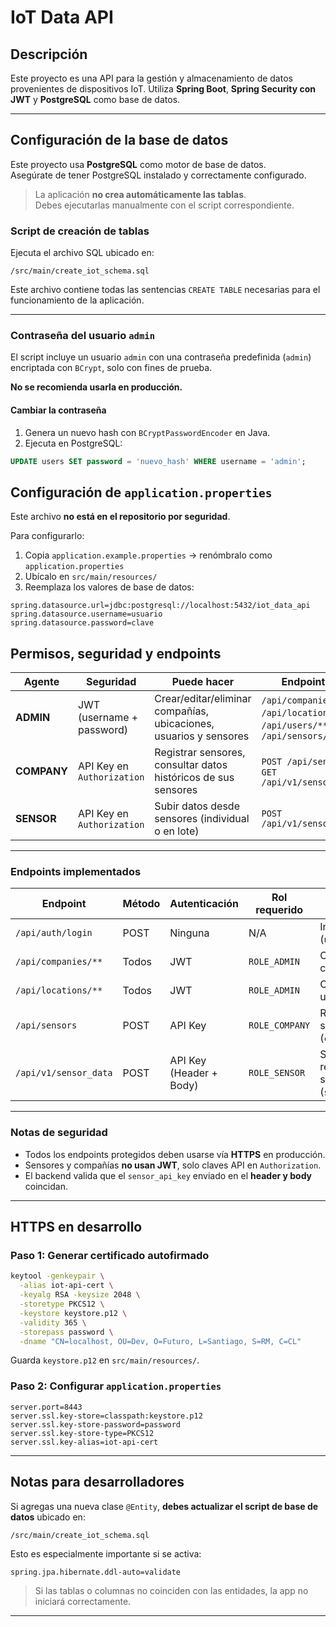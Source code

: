 # IoT Data API

## Descripción

Este proyecto es una API para la gestión y almacenamiento de datos provenientes 
de dispositivos IoT. Utiliza **Spring Boot**, **Spring Security con JWT** y 
**PostgreSQL** como base de datos.

---

## Configuración de la base de datos

Este proyecto usa **PostgreSQL** como motor de base de datos.  
Asegúrate de tener PostgreSQL instalado y correctamente configurado.

> La aplicación **no crea automáticamente las tablas**.  
> Debes ejecutarlas manualmente con el script correspondiente.

### Script de creación de tablas
Ejecuta el archivo SQL ubicado en:
```bash:
/src/main/create_iot_schema.sql
```
Este archivo contiene todas las sentencias `CREATE TABLE` necesarias para 
el funcionamiento de la aplicación.

---

### Contraseña del usuario `admin`

El script incluye un usuario `admin` con una contraseña predefinida (`admin`) 
encriptada con `BCrypt`, solo con fines de prueba.

**No se recomienda usarla en producción.**

#### Cambiar la contraseña

1. Genera un nuevo hash con `BCryptPasswordEncoder` en Java.
2. Ejecuta en PostgreSQL:

```sql
UPDATE users SET password = 'nuevo_hash' WHERE username = 'admin';
```

## Configuración de `application.properties`

Este archivo **no está en el repositorio por seguridad**.

Para configurarlo:

1. Copia `application.example.properties` -> renómbralo como 
   `application.properties`
2. Ubícalo en `src/main/resources/`
3. Reemplaza los valores de base de datos:

```properties
spring.datasource.url=jdbc:postgresql://localhost:5432/iot_data_api
spring.datasource.username=usuario
spring.datasource.password=clave
```

## Permisos, seguridad y endpoints

| **Agente**   | **Seguridad**                          | **Puede hacer**                                                                 | **Endpoint(s)**                                 |
|--------------|----------------------------------------|----------------------------------------------------------------------------------|-------------------------------------------------|
| **ADMIN**    | JWT (username + password)              | Crear/editar/eliminar compañías, ubicaciones, usuarios y sensores              | `/api/companies/**`, `/api/locations/**`, `/api/users/**`, `/api/sensors/**` |
| **COMPANY**  | API Key en `Authorization`             | Registrar sensores, consultar datos históricos de sus sensores                 | `POST /api/sensors`, `GET /api/v1/sensor_data` |
| **SENSOR**   | API Key en `Authorization`             | Subir datos desde sensores (individual o en lote)                              | `POST /api/v1/sensor_data`                     |

---

### Endpoints implementados

| Endpoint                        | Método   | Autenticación             | Rol requerido | Descripción                                                                 |
|--------------------------------|----------|----------------------------|---------------|-----------------------------------------------------------------------------|
| `/api/auth/login`              | POST     | Ninguna                   | N/A           | Iniciar sesión (`username/password`)                                        |
| `/api/companies/**`            | Todos    | JWT                       | `ROLE_ADMIN`  | CRUD completo de compañías                                                  |
| `/api/locations/**`            | Todos    | JWT                       | `ROLE_ADMIN`  | CRUD completo de ubicaciones                                                |
| `/api/sensors`                 | POST     | API Key                   | `ROLE_COMPANY`| Registrar nuevo sensor (`company_api_key`)                                  |
| `/api/v1/sensor_data`          | POST     | API Key (Header + Body)   | `ROLE_SENSOR` | Subir uno o varios registros de sensores (`sensor_api_key`)                |

---

### Notas de seguridad

- Todos los endpoints protegidos deben usarse vía **HTTPS** en producción.
- Sensores y compañías **no usan JWT**, solo claves API en `Authorization`.
- El backend valida que el `sensor_api_key` enviado en el **header y body** coincidan.

---

## HTTPS en desarrollo

### Paso 1: Generar certificado autofirmado

```bash
keytool -genkeypair \
  -alias iot-api-cert \
  -keyalg RSA -keysize 2048 \
  -storetype PKCS12 \
  -keystore keystore.p12 \
  -validity 365 \
  -storepass password \
  -dname "CN=localhost, OU=Dev, O=Futuro, L=Santiago, S=RM, C=CL"
```

Guarda `keystore.p12` en `src/main/resources/`.

### Paso 2: Configurar `application.properties`

```properties
server.port=8443
server.ssl.key-store=classpath:keystore.p12
server.ssl.key-store-password=password
server.ssl.key-store-type=PKCS12
server.ssl.key-alias=iot-api-cert
```

---

## Notas para desarrolladores

Si agregas una nueva clase `@Entity`, **debes actualizar el script de base de datos** 
ubicado en:
```bash:
/src/main/create_iot_schema.sql
```
Esto es especialmente importante si se activa:

```properties
spring.jpa.hibernate.ddl-auto=validate
```

> Si las tablas o columnas no coinciden con las entidades, la app no iniciará correctamente.

---
